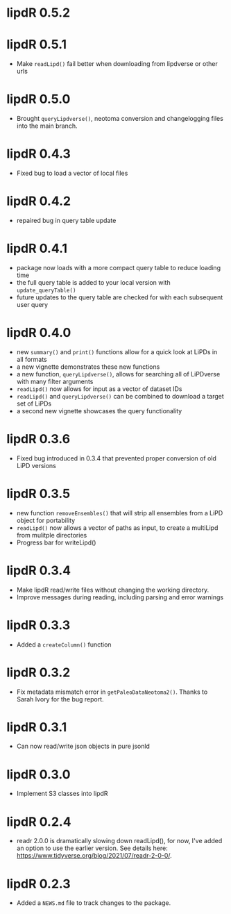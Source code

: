 # lipdR 0.5.2

# lipdR 0.5.1

* Make `readLipd()` fail better when downloading from lipdverse or other urls

# lipdR 0.5.0

* Brought `queryLipdverse()`, neotoma conversion and changelogging files into the main branch.

# lipdR 0.4.3

* Fixed bug to load a vector of local files

# lipdR 0.4.2

* repaired bug in query table update

# lipdR 0.4.1

* package now loads with a more compact query table to reduce loading time
* the full query table is added to your local version with `update_queryTable()`
* future updates to the query table are checked for with each subsequent user query

# lipdR 0.4.0

* new `summary()` and `print()` functions allow for a quick look at LiPDs in all formats
* a new vignette demonstrates these new functions
* a new function, `queryLipdverse()`, allows for searching all of LiPDverse with many filter arguments
* `readLipd()` now allows for input as a vector of dataset IDs
* `readLipd()` and `queryLipdverse()` can be combined to download a target set of LiPDs
* a second new vignette showcases the query functionality


# lipdR 0.3.6

* Fixed bug introduced in 0.3.4 that prevented proper conversion of old LiPD versions

# lipdR 0.3.5

* new function `removeEnsembles()` that will strip all ensembles from a LiPD object for portability
* `readLipd()` now allows a vector of paths as input, to create a multiLipd from mulitple directories
* Progress bar for writeLipd()

# lipdR 0.3.4

* Make lipdR read/write files without changing the working directory.
* Improve messages during reading, including parsing and error warnings

# lipdR 0.3.3

* Added a `createColumn()` function

# lipdR 0.3.2

* Fix metadata mismatch error in `getPaleoDataNeotoma2()`. Thanks to Sarah Ivory for the bug report.

# lipdR 0.3.1

* Can now read/write json objects in pure jsonld

# lipdR 0.3.0

* Implement S3 classes into lipdR

# lipdR 0.2.4

* readr 2.0.0 is dramatically slowing down readLipd(), for now, I've added an option to use the earlier version. See details here: https://www.tidyverse.org/blog/2021/07/readr-2-0-0/.


# lipdR 0.2.3

* Added a `NEWS.md` file to track changes to the package.
